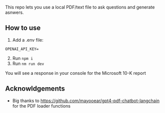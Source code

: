 This repo lets you use a local PDF/text file to ask questions and generate asnwers.

## How to use

1. Add a .env file:

```
OPENAI_API_KEY=
```

2. Run `npm i`
3. Run `nm run dev`

You will see a response in your console for the Microsoft 10-K report

## Acknowldgements

- Big thanks to https://github.com/mayooear/gpt4-pdf-chatbot-langchain for the PDF loader functions
